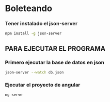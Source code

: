 # Boleteando

### Tener instalado el json-server
```bash
npm install -g json-server
```

## PARA EJECUTAR EL PROGRAMA
### Primero ejecutar la base de datos en json
```bash
json-server --watch db.json
```

### Ejecutar el proyecto de angular
```bash
ng serve
```
